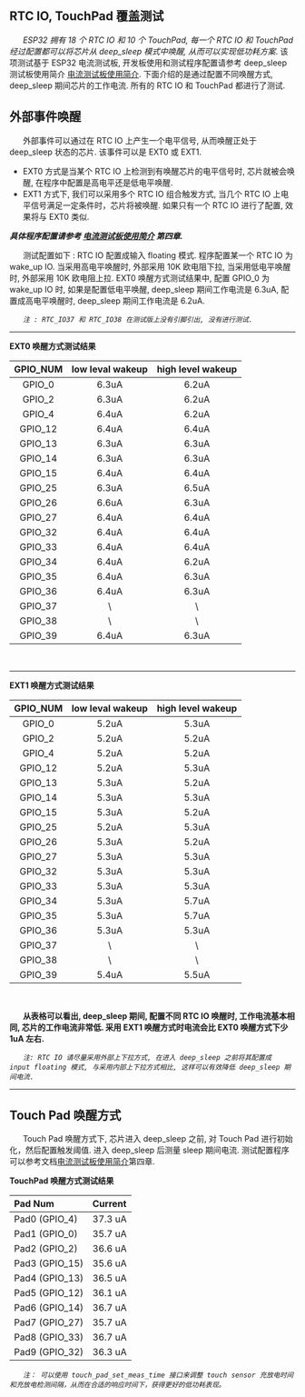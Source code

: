 ## RTC IO, TouchPad 覆盖测试

&nbsp;&nbsp;&nbsp;&nbsp;&nbsp;
*ESP32 拥有 18 个 RTC IO 和 10 个 TouchPad, 每一个 RTC IO 和 TouchPad 经过配置都可以将芯片从 deep_sleep 模式中唤醒, 从而可以实现低功耗方案*. 该项测试基于 ESP32 电流测试板, 开发板使用和测试程序配置请参考 deep_sleep 测试板使用简介 [电流测试板使用简介](./esp32_ulp_eb.md). 下面介绍的是通过配置不同唤醒方式, deep_sleep 期间芯片的工作电流. 所有的 RTC IO 和 TouchPad 都进行了测试.


外部事件唤醒
-
&nbsp;&nbsp;&nbsp;&nbsp;&nbsp;
外部事件可以通过在 RTC IO 上产生一个电平信号, 从而唤醒正处于 deep_sleep 状态的芯片. 该事件可以是 EXT0 或 EXT1.

* EXT0 方式是当某个 RTC IO 上检测到有唤醒芯片的电平信号时, 芯片就被会唤醒, 在程序中配置是高电平还是低电平唤醒.
* EXT1 方式下, 我们可以采用多个 RTC IO 组合触发方式, 当几个 RTC IO 上电平信号满足一定条件时，芯片将被唤醒. 如果只有一个 RTC IO 进行了配置, 效果将与 EXT0 类似.

***具体程序配置请参考 [电流测试板使用简介](./esp32_ulp_eb.md) 第四章.***

&nbsp;&nbsp;&nbsp;&nbsp;&nbsp;
测试配置如下 : RTC IO 配置成输入 floating 模式. 程序配置某一个 RTC IO 为 wake_up IO. 当采用高电平唤醒时, 外部采用 10K 欧电阻下拉, 当采用低电平唤醒时, 外部采用 10K 欧电阻上拉. EXT0 唤醒方式测试结果中, 配置 GPIO_0 为 wake_up IO 时, 如果是配置低电平唤醒, deep_sleep 期间工作电流是 6.3uA, 配置成高电平唤醒时, deep_sleep 期间工作电流是 6.2uA.

&nbsp;&nbsp;&nbsp;&nbsp;&nbsp;
_`注 : RTC_IO37 和 RTC_IO38 在测试版上没有引脚引出, 没有进行测试.`_


---

__EXT0 唤醒方式测试结果__

| GPIO_NUM | low leval wakeup | high level wakeup |
| :----:   |       :----:     |       :----:      |
|GPIO_0    |        6.3uA     |        6.2uA      |
|GPIO_2    |        6.3uA     |        6.2uA      |
|GPIO_4    |        6.4uA     |        6.2uA      |
|GPIO_12   |        6.4uA     |        6.4uA      |
|GPIO_13   |        6.3uA     |        6.3uA      |
|GPIO_14   |        6.3uA     |        6.3uA      |
|GPIO_15   |        6.4uA     |        6.4uA      |
|GPIO_25   |        6.3uA     |        6.5uA      |
|GPIO_26   |        6.6uA     |        6.3uA      |
|GPIO_27   |        6.4uA     |        6.4uA      |
|GPIO_32   |        6.4uA     |        6.4uA      |
|GPIO_33   |        6.4uA     |        6.4uA      |
|GPIO_34   |        6.4uA     |        6.2uA      |
|GPIO_35   |        6.4uA     |        6.3uA      |
|GPIO_36   |        6.4uA     |        6.3uA      |
|GPIO_37   |         \        |          \        |
|GPIO_38   |         \        |          \        |
|GPIO_39   |        6.4uA     |        6.3uA      |

<br/>

---

__EXT1 唤醒方式测试结果__

| GPIO_NUM | low leval wakeup |  high level wakeup |
| :----:   |       :----:     |        :----:      |
|GPIO_0    |        5.2uA     |         5.3uA      |
|GPIO_2    |        5.2uA     |         5.2uA      |
|GPIO_4    |        5.2uA     |         5.2uA      |
|GPIO_12   |        5.2uA     |         5.3uA      |
|GPIO_13   |        5.3uA     |         5.2uA      |
|GPIO_14   |        5.3uA     |         5.3uA      |
|GPIO_15   |        5.3uA     |         5.2uA      |
|GPIO_25   |        5.2uA     |         5.3uA      |
|GPIO_26   |        5.3uA     |         5.2uA      |
|GPIO_27   |        5.3uA     |         5.3uA      |
|GPIO_32   |        5.3uA     |         5.3uA      |
|GPIO_33   |        5.3uA     |         5.3uA      |
|GPIO_34   |        5.3uA     |         5.7uA      |
|GPIO_35   |        5.3uA     |         5.7uA      |
|GPIO_36   |        5.3uA     |         5.3uA      |
|GPIO_37   |         \        |          \         |
|GPIO_38   |         \        |          \         |
|GPIO_39   |        5.4uA     |         5.5uA      |

<br/>


&nbsp;&nbsp;&nbsp;&nbsp;&nbsp;
**从表格可以看出, deep_sleep 期间, 配置不同 RTC IO 唤醒时, 工作电流基本相同, 芯片的工作电流非常低. 采用 EXT1 唤醒方式时电流会比 EXT0 唤醒方式下少 1uA 左右.**

&nbsp;&nbsp;&nbsp;&nbsp;&nbsp;
_`注: RTC IO 请尽量采用外部上下拉方式, 在进入 deep_sleep 之前将其配置成 input floating 模式, 与采用内部上下拉方式相比, 这样可以有效降低 deep_sleep 期间电流.`_

---


Touch Pad 唤醒方式
-

&nbsp;&nbsp;&nbsp;&nbsp;&nbsp;
Touch Pad 唤醒方式下, 芯片进入 deep_sleep 之前, 对 Touch Pad 进行初始化，然后配置触发阈值. 进入 deep_sleep 后测量 sleep 期间电流. 测试配置程序可以参考文档[电流测试板使用简介](./esp32_ulp_eb.md)第四章.

__TouchPad 唤醒方式测试结果__

|    Pad Num      | Current |
|    :----        |  :----  |
|  Pad0 (GPIO_4)  |  37.3 uA|
|  Pad1 (GPIO_0)  |  35.7 uA|
|  Pad2 (GPIO_2)  |  36.6 uA|
|  Pad3 (GPIO_15) |  35.6 uA|
|  Pad4 (GPIO_13) |  36.5 uA|
|  Pad5 (GPIO_12) |  36.1 uA|
|  Pad6 (GPIO_14) |  36.7 uA|
|  Pad7 (GPIO_27) |  35.7 uA|
|  Pad8 (GPIO_33) |  36.7 uA|
|  Pad9 (GPIO_32) |  36.3 uA|
&nbsp;&nbsp;&nbsp;&nbsp;&nbsp;
_`注： 可以使用 touch_pad_set_meas_time 接口来调整 touch sensor 充放电时间和充放电检测间隔，从而在合适的响应时间下，获得更好的低功耗表现。`_
